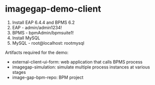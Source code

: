 # imagegap-demo-client

1. Install EAP 6.4.4 and BPMS 6.2
2. EAP - admin/admin1234!
3. BPMS - bpmAdmin/bpmsuite1!
4. Install MySQL
5. MySQL - root@localhost: rootmysql

Artifacts required for the demo:
* external-client-ui-form: web application that calls BPMS process
* imagegap-simulation: simulate multiple process instances at various stages
* image-gap-bpm-repo: BPM project
